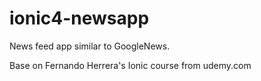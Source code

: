 # ionic4-newsapp

News feed app similar to GoogleNews.

Base on Fernando Herrera's Ionic course from udemy.com

